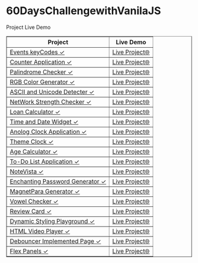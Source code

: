 # 60DaysChallengewithVanilaJS
Project	Live Demo
 <table border="1">
        <tr>
            <th>Project</th>
            <th>Live Demo</th>
        </tr>
        <tr>
            <td><a href="https://shorturl.at/pwBXZ">Events keyCodes ✓</a></td>
            <td><a href="https://shorturl.at/gDIV4">Live Project🌐</a></td>
        </tr>
        <tr>
            <td><a href="https://shorturl.at/efinL">Counter Application ✓</a></td>
            <td><a href="https://shorturl.at/mACY1">Live Project🌐</a></td>
        </tr>
        <tr>
            <td><a href="https://shorturl.at/ahLP9">Palindrome Checker ✓</a></td>
            <td><a href="https://shorturl.at/tGIO5">Live Project🌐</a></td>
        </tr>
        <tr>
            <td><a href="https://shorturl.at/jlqz6">RGB Color Generator ✓</a></td>
            <td><a href="https://shorturl.at/dgn68">Live Project🌐</a></td>
        </tr>
        <tr>
            <td><a href="https://shorturl.at/jkM35">ASCII and Unicode Detecter ✓</a></td>
            <td><a href="https://shorturl.at/hkHO2">Live Project🌐</a></td>
        </tr>
        <tr>
            <td><a href="https://shorturl.at/suFO3">NetWork Strength Checker ✓</a></td>
            <td><a href="https://shorturl.at/iCI26">Live Project🌐</a></td>
        </tr>
        </tr>
        <tr>
            <td><a href="https://shorturl.at/ijoBC">Loan Calculator ✓</a></td>
            <td><a href="https://shorturl.at/aIMV7">Live Project🌐</a></td>
       </tr>
        </tr>
        <tr>
            <td><a href="https://shorturl.at/gxHJ9">Time and Date Widget ✓</a></td>
            <td><a href="https://shorturl.at/aBDEG">Live Project🌐</a></td>
       </tr>
        <tr>
            <td><a href="https://shorturl.at/dHX06">Anolog Clock Application ✓</a></td>
            <td><a href="https://zippy-lokum-e2c7aa.netlify.app/">Live Project🌐</a></td>
       </tr>
        <tr>
            <td><a href="https://shorturl.at/jknB8">Theme Clock ✓</a></td>
            <td><a href="https://65152b16d959405ff3999ce4--merry-raindrop-3a9649.netlify.app/">Live Project🌐</a></td>
       </tr>
        <tr>
            <td><a href="https://lnkd.in/dC2QTYNQ">Age Calculator ✓</a></td>
            <td><a href="https://6516759613a91b44a9d464bd--comfy-sherbet-ff7937.netlify.app/">Live Project🌐</a></td>
       </tr>
        <tr>
            <td><a href="https://github.com/pradyumn8/60DaysChallengewithVanilaJS/tree/6afa95ab9748243b34fc07039c9fa40eab111f1b/ProjectDay12">To-Do List Application ✓</a></td>
            <td><a href="https://651746410c95ec2e69c0157f--jade-kataifi-e57e5a.netlify.app/">Live Project🌐</a></td>
       </tr>
        <tr>
            <td><a href="https://github.com/pradyumn8/60DaysChallengewithVanilaJS/tree/0d7f27bb287764c0cad089ecacff32011ac86081/ProjectDay13">NoteVista ✓</a></td>
            <td><a href="https://6518dfd58d9792077670f70c--courageous-chaja-a26216.netlify.app/">Live Project🌐</a></td>
       </tr>
        <tr>
            <td><a href="https://github.com/pradyumn8/60DaysChallengewithVanilaJS/tree/0d7f27bb287764c0cad089ecacff32011ac86081/ProjectDay14">Enchanting Password Generator ✓</a></td>
            <td><a href="https://651a2376b44105331c1b34c0--courageous-axolotl-2e23b5.netlify.app/">Live Project🌐</a></td>
       </tr>
        <tr>
            <td><a href="https://github.com/pradyumn8/60DaysChallengewithVanilaJS/tree/9d16bf935cc2d595ca7a48101f1bc3b8ce134551/ProjectDay15">MagnetPara Generator ✓</a></td>
            <td><a href="https://651b600a6346fc056a65b9b9--incomparable-rugelach-9e19f6.netlify.app/">Live Project🌐</a></td>
       </tr>
        <tr>
            <td><a href="https://github.com/pradyumn8/60DaysChallengewithVanilaJS/tree/c1423ab7c33ddcc7b4601fae6b2b093846ac80ed/ProjectDay16">Vowel Checker ✓</a></td>
            <td><a href="https://651cc42a404969628ba5923c--genuine-jelly-00cc29.netlify.app/">Live Project🌐</a></td>
       </tr>
        <tr>
            <td><a href="https://github.com/pradyumn8/60DaysChallengewithVanilaJS/tree/32874796b1ac5a7439db9deaa654a1b087123688/ProjectDay17">Review Card ✓</a></td>
            <td><a href="https://651e150ae8158113f7d1ae9f--neon-chaja-09a8ea.netlify.app/">Live Project🌐</a></td>
       </tr>
        <tr>
            <td><a href="https://github.com/pradyumn8/60DaysChallengewithVanilaJS/tree/ba369dd53bebeb0d6c3128c33910770f3e484a1e/ProjectDay18">Dynamic Styling Playground ✓</a></td>
            <td><a href="https://651f65e89290f33ab3afe42d--preeminent-rugelach-052840.netlify.app/">Live Project🌐</a></td>
       </tr>
        <tr>
            <td><a href="https://github.com/pradyumn8/60DaysChallengewithVanilaJS/tree/6afb57856fc3f1106a71be57e43c401514741d81/ProjectDay19">HTML Video Player ✓</a></td>
            <td><a href="https://6520c796477a9528c2a37166--aquamarine-youtiao-fe7115.netlify.app/">Live Project🌐</a></td>
       </tr>
        <tr>
            <td><a href="https://github.com/pradyumn8/60DaysChallengewithVanilaJS/tree/79d4f199894d7f45383715567cd2561064626bdc/ProjectDay20">Debouncer Implemented Page ✓</a></td>
            <td><a href="https://6521f6af419559528a240e6b--coruscating-rolypoly-8bc755.netlify.app/">Live Project🌐</a></td>
       </tr>
        <tr>
            <td><a href="https://github.com/pradyumn8/60DaysChallengewithVanilaJS/tree/82c7a43085775568993a39c769b81375c2a00052/ProjectDay21">Flex Panels ✓</a></td>
            <td><a href="https://652351f9b2459417fbc0391a--neon-selkie-520529.netlify.app/?">Live Project🌐</a></td>
       </tr>
       
 </table>
